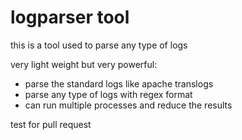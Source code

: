 # logparser tool

this is a tool used to parse any type of logs

very light weight but very powerful:
* parse the standard logs like apache translogs
* parse any type of logs with regex format
* can run multiple processes and reduce the results


test for pull request
